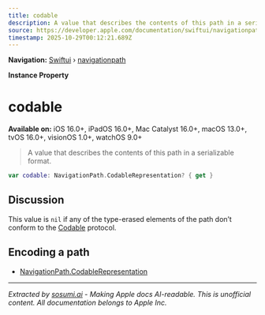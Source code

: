 ```yaml
---
title: codable
description: A value that describes the contents of this path in a serializable format.
source: https://developer.apple.com/documentation/swiftui/navigationpath/codable
timestamp: 2025-10-29T00:12:21.689Z
---
```


**Navigation:** [Swiftui](/documentation/swiftui) › [navigationpath](/documentation/swiftui/navigationpath)

**Instance Property**

# codable

**Available on:** iOS 16.0+, iPadOS 16.0+, Mac Catalyst 16.0+, macOS 13.0+, tvOS 16.0+, visionOS 1.0+, watchOS 9.0+

> A value that describes the contents of this path in a serializable format.

```swift
var codable: NavigationPath.CodableRepresentation? { get }
```

## Discussion

This value is `nil` if any of the type-erased elements of the path don’t conform to the [Codable](/documentation/Swift/Codable) protocol.

## Encoding a path

- [NavigationPath.CodableRepresentation](/documentation/swiftui/navigationpath/codablerepresentation)

---

*Extracted by [sosumi.ai](https://sosumi.ai) - Making Apple docs AI-readable.*
*This is unofficial content. All documentation belongs to Apple Inc.*
